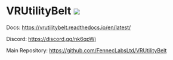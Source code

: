 # VRUtilityBelt <img src="https://ci.appveyor.com/api/projects/status/32r7s2skrgm9ubva/branch/master" />

Docs: https://vrutilitybelt.readthedocs.io/en/latest/

Discord: https://discord.gg/nk6qpWj

Main Repository: https://github.com/FennecLabsLtd/VRUtilityBelt

